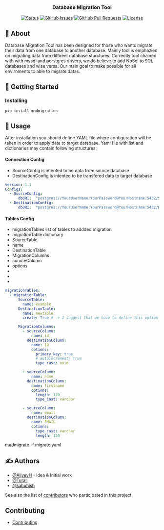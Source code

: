 <!-- <p align="center">
  <a href="" rel="noopener">
 <img width=200px height=200px src="https://avatars1.githubusercontent.com/u/69718719?s=200&v=4" alt="Project logo"></a>
</p> -->

<h3 align="center">Database Migration Tool</h3>

<div align="center">

[![Status](https://img.shields.io/badge/status-active-success.svg)]()
[![GitHub Issues](https://img.shields.io/github/issues/kylelobo/The-Documentation-Compendium.svg)](https://github.com/MadeByMads/mad-migration/issues)
[![GitHub Pull Requests](https://img.shields.io/github/issues-pr/kylelobo/The-Documentation-Compendium.svg)](https://github.com/MadeByMads/mad-migration/pulls)
[![License](https://img.shields.io/badge/license-MIT-blue.svg)](/LICENSE)

</div>


## 🧐 About <a name = "about"></a>

Database Migration Tool has been designed for those who wants migrate their data from one database to another database. Mainly tool is emphazied on migrating data from diffirent database sturctures. Currently tool chained with with mysql and porstgres drivers, we do believe to add NoSql to SQL databases and wise versa. Our main goal to make possible for all envirnments to able to migrate datas. 
## 🏁 Getting Started <a name = "getting_started"></a>

### Installing

```bash
pip install madmigration
```

## 🎈 Usage <a name="usage"></a>

After installation you should define YAML file where configuration will be taken in order to apply data to target database. Yaml file with list and dictionaries  may contain following structures:

#### Connection Config

- SourceConfig is intented to be data from source database
- DestinationConfig is intented to be transfered data to target database

```yaml
version: 1.1
Configs:
  - SourceConfig:
      dbURI:  "postgres://YourUserName:YourPassword@YourHostname:5432/SourDB";
  - DestinationConfig:
      dbURI:  "postgres://YourUserName:YourPassword@YourHostname:5432/DestinationDB";
```

#### Tables Config
- migrationTables list of tables to addded migration
- migrationTable dictionary 
- SourceTable
- name
- DestinationTable
- MigrationColumns
- sourceColumn
- options
- 
- 
- 

```yaml
migrationTables:
  - migrationTable:
      SourceTable:
        name: example
      DestinationTable:
        name: newtable
        create: True # -> I suggest that we have to define this option that will tell us whether we have to create tables or not

      MigrationColumns:
        - sourceColumn:
            name: id
          destinationColumn: 
            name: ID
            options:
              primary_key: true
              # autoincrement: true
              type_cast: uuid

        - sourceColumn:
            name: name
          destinationColumn:
            name: firstname
            options:
              length: 120
              type_cast: varchar

        - sourceColumn:
            name: email
          destinationColumn:
            name: EMAIL
            options:
              type_cast: varchar
              length: 120

```

madmigrate -f migrate.yaml


## ✍️ Authors <a name = "authors"></a>

- [@AliyevH](https://github.com/AliyevH) - Idea & Initial work
- [@Turall](https://github.com/Turall) 
- [@sabuhish](https://github.com/sabuhish)

See also the list of [contributors](https://github.com/MadeByMads/mad-migration/graphs/contributors) who participated in this project.


## Contributing


- [Contributing](https://github.com/MadeByMads/mad-migration/blob/master/mdCONTRIBUTING.md)
